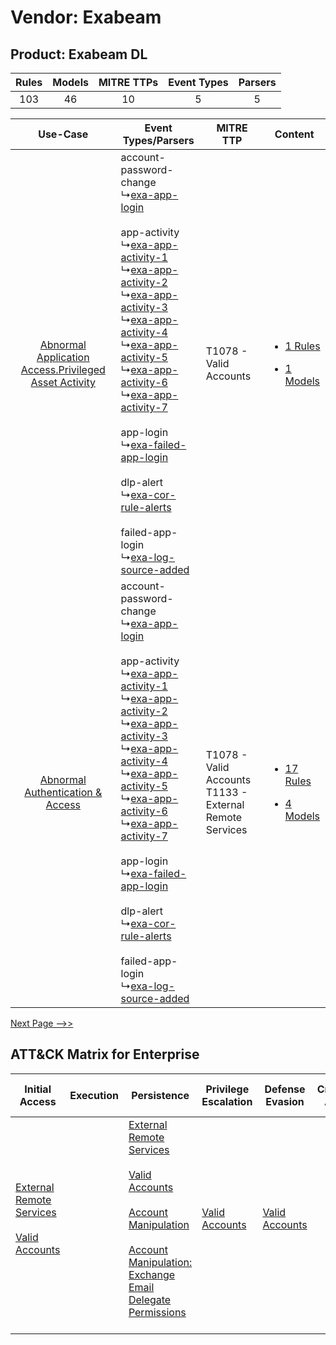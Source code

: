 Vendor: Exabeam
===============
Product: Exabeam DL
-------------------
| Rules | Models | MITRE TTPs | Event Types | Parsers |
|:-----:|:------:|:----------:|:-----------:|:-------:|
|  103  |   46   |     10     |      5      |    5    |

|    Use-Case    | Event Types/Parsers    | MITRE TTP    | Content    |
|:----:| ---- | ---- | ---- |
| [Abnormal Application Access.Privileged Asset Activity](../../../UseCases/uc_abnormal_application_access.privileged_asset_activity.md) |  account-password-change<br> ↳[exa-app-login](Ps/pC_exaapplogin.md)<br><br> app-activity<br> ↳[exa-app-activity-1](Ps/pC_exaappactivity1.md)<br> ↳[exa-app-activity-2](Ps/pC_exaappactivity2.md)<br> ↳[exa-app-activity-3](Ps/pC_exaappactivity3.md)<br> ↳[exa-app-activity-4](Ps/pC_exaappactivity4.md)<br> ↳[exa-app-activity-5](Ps/pC_exaappactivity5.md)<br> ↳[exa-app-activity-6](Ps/pC_exaappactivity6.md)<br> ↳[exa-app-activity-7](Ps/pC_exaappactivity7.md)<br><br> app-login<br> ↳[exa-failed-app-login](Ps/pC_exafailedapplogin.md)<br><br> dlp-alert<br> ↳[exa-cor-rule-alerts](Ps/pC_exacorrulealerts.md)<br><br> failed-app-login<br> ↳[exa-log-source-added](Ps/pC_exalogsourceadded.md)<br> | T1078 - Valid Accounts<br>    | [<ul><li>1 Rules</li></ul><ul><li>1 Models</li></ul>](RM/r_m_exabeam_exabeam_dl_Abnormal_Application_Access.Privileged_Asset_Activity.md) |
|    [Abnormal Authentication & Access](../../../UseCases/uc_abnormal_authentication_&_access.md)    |  account-password-change<br> ↳[exa-app-login](Ps/pC_exaapplogin.md)<br><br> app-activity<br> ↳[exa-app-activity-1](Ps/pC_exaappactivity1.md)<br> ↳[exa-app-activity-2](Ps/pC_exaappactivity2.md)<br> ↳[exa-app-activity-3](Ps/pC_exaappactivity3.md)<br> ↳[exa-app-activity-4](Ps/pC_exaappactivity4.md)<br> ↳[exa-app-activity-5](Ps/pC_exaappactivity5.md)<br> ↳[exa-app-activity-6](Ps/pC_exaappactivity6.md)<br> ↳[exa-app-activity-7](Ps/pC_exaappactivity7.md)<br><br> app-login<br> ↳[exa-failed-app-login](Ps/pC_exafailedapplogin.md)<br><br> dlp-alert<br> ↳[exa-cor-rule-alerts](Ps/pC_exacorrulealerts.md)<br><br> failed-app-login<br> ↳[exa-log-source-added](Ps/pC_exalogsourceadded.md)<br> | T1078 - Valid Accounts<br>T1133 - External Remote Services<br> | [<ul><li>17 Rules</li></ul><ul><li>4 Models</li></ul>](RM/r_m_exabeam_exabeam_dl_Abnormal_Authentication_&_Access.md)    |
[Next Page -->>](2_ds_exabeam_exabeam_dl.md)

ATT&CK Matrix for Enterprise
----------------------------
| Initial Access                                                                                                                                   | Execution | Persistence                                                                                                                                                                                                                                                                                                                                 | Privilege Escalation                                                | Defense Evasion                                                     | Credential Access | Discovery | Lateral Movement | Collection                                                                                                                                                            | Command and Control                                                                                                                                                                                                      | Exfiltration                                                                | Impact |
| ------------------------------------------------------------------------------------------------------------------------------------------------ | --------- | ------------------------------------------------------------------------------------------------------------------------------------------------------------------------------------------------------------------------------------------------------------------------------------------------------------------------------------------- | ------------------------------------------------------------------- | ------------------------------------------------------------------- | ----------------- | --------- | ---------------- | --------------------------------------------------------------------------------------------------------------------------------------------------------------------- | ------------------------------------------------------------------------------------------------------------------------------------------------------------------------------------------------------------------------ | --------------------------------------------------------------------------- | ------ |
| [External Remote Services](https://attack.mitre.org/techniques/T1133)<br><br>[Valid Accounts](https://attack.mitre.org/techniques/T1078)<br><br> |           | [External Remote Services](https://attack.mitre.org/techniques/T1133)<br><br>[Valid Accounts](https://attack.mitre.org/techniques/T1078)<br><br>[Account Manipulation](https://attack.mitre.org/techniques/T1098)<br><br>[Account Manipulation: Exchange Email Delegate Permissions](https://attack.mitre.org/techniques/T1098/002)<br><br> | [Valid Accounts](https://attack.mitre.org/techniques/T1078)<br><br> | [Valid Accounts](https://attack.mitre.org/techniques/T1078)<br><br> |                   |           |                  | [Email Collection](https://attack.mitre.org/techniques/T1114)<br><br>[Email Collection: Email Forwarding Rule](https://attack.mitre.org/techniques/T1114/003)<br><br> | [Proxy: Multi-hop Proxy](https://attack.mitre.org/techniques/T1090/003)<br><br>[Application Layer Protocol](https://attack.mitre.org/techniques/T1071)<br><br>[Proxy](https://attack.mitre.org/techniques/T1090)<br><br> | [Automated Exfiltration](https://attack.mitre.org/techniques/T1020)<br><br> |        |